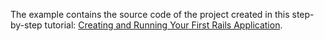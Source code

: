 The example contains the source code of the project created in this step-by-step tutorial: 
[Creating and Running Your First Rails Application](https://www.jetbrains.com/help/ruby/create-and-run-your-first-project.html).